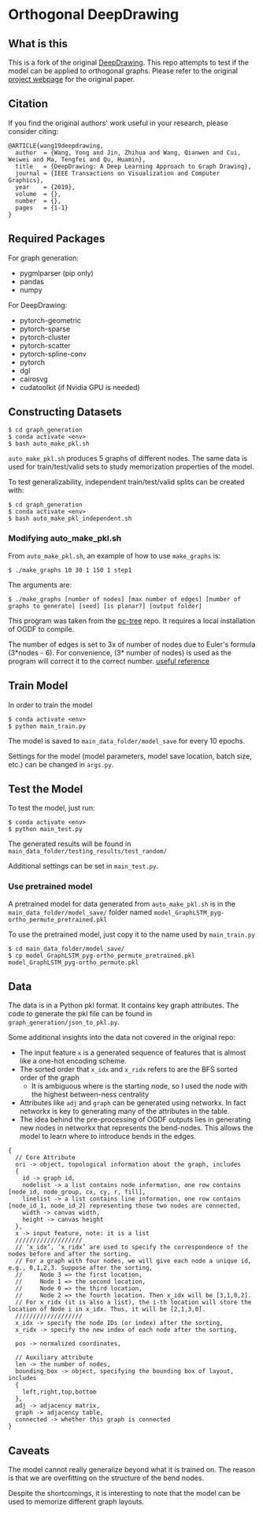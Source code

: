 # Orthogonal DeepDrawing

## What is this

This is a fork of the original [DeepDrawing](https://github.com/jiayouwyhit/deepdrawing). This repo attempts to test if the model can be applied to orthogonal graphs. Please refer to the original [project webpage](http://yong-wang.org/proj/deepDrawing.html) for the original paper.

## Citation
If you find the original authors' work useful in your research, please consider citing:
```
@ARTICLE{wang19deepdrawing, 
  author  = {Wang, Yong and Jin, Zhihua and Wang, Qianwen and Cui, Weiwei and Ma, Tengfei and Qu, Huamin},
  title   = {DeepDrawing: A Deep Learning Approach to Graph Drawing},
  journal = {IEEE Transactions on Visualization and Computer Graphics},
  year    = {2019}, 
  volume  = {}, 
  number  = {}, 
  pages   = {1-1}
}
```

## Required Packages

For graph generation:

- pygmlparser (pip only)
- pandas
- numpy

For DeepDrawing:

- pytorch-geometric 
- pytorch-sparse
- pytorch-cluster
- pytorch-scatter
- pytorch-spline-conv
- pytorch
- dgl
- cairosvg
- cudatoolkit (if Nvidia GPU is needed)

## Constructing Datasets

```
$ cd graph_generation
$ conda activate <env>
$ bash auto_make_pkl.sh
```

`auto_make_pkl.sh` produces 5 graphs of different nodes. The same data is used for
train/test/valid sets to study memorization properties of the model.

To test generalizability, independent train/test/valid splits can be created with:

```
$ cd graph_generation
$ conda activate <env>
$ bash auto_make_pkl_independent.sh
```

### Modifying auto_make_pkl.sh

From `auto_make_pkl.sh`, an example of how to use `make_graphs` is:

```
$ ./make_graphs 10 30 1 150 1 step1
```

The arguments are:

```
$ ./make_graphs [number of nodes] [max number of edges] [number of graphs to generate] [seed] [is planar?] [output folder]
```

This program was taken from the [pc-tree](https://github.com/N-Coder/pc-tree/) repo. It requires a local installation of OGDF to compile.

The number of edges is set to 3x of number of nodes due to Euler's formula (3\*nodes - 6). For convenience, (3\* number of nodes) is used as the program will correct it to the correct number. [useful reference](https://mathoverflow.net/questions/124116/maximum-number-of-edges-in-a-planar-graph)

## Train Model

In order to train the model

```
$ conda activate <env>
$ python main_train.py
```

The model is saved to `main_data_folder/model_save` for every 10 epochs.

Settings for the model (model parameters, model save location, batch size, etc.)
can be changed in `args.py`.

## Test the Model

To test the model, just run:

```
$ conda activate <env>
$ python main_test.py
```

The generated results will be found in `main_data_folder/testing_results/test_random/`

Additional settings can be set in `main_test.py`.

### Use pretrained model
A pretrained model for data generated from `auto_make_pkl.sh` is in the `main_data_folder/model_save/` folder named `model_GraphLSTM_pyg-ortho_permute_pretrained.pkl`

To use the pretrained model, just copy it to the name used by `main_train.py`

```
$ cd main_data_folder/model_save/
$ cp model_GraphLSTM_pyg-ortho_permute_pretrained.pkl model_GraphLSTM_pyg-ortho_permute.pkl
```

## Data
The data is in a Python pkl format. It contains key graph attributes. The code
to generate the pkl file can be found in `graph_generation/json_to_pkl.py`.

Some additional insights into the data not covered in the original repo:

- The input feature `x` is a generated sequence of features that is almost like a one-hot encoding scheme. 
- The sorted order that `x_idx` and `x_ridx` refers to are the BFS sorted order
  of the graph
    - It is ambiguous where is the starting node, so I used the node with the
      highest between-ness centrality
- Attributes like `adj` and `graph` can be generated using networkx. In fact
  networkx is key to generating many of the attributes in the table.
- The idea behind the pre-processing of OGDF outputs lies in generating new
  nodes in networkx that represents the bend-nodes. This allows the model to
  learn where to introduce bends in the edges.


```
{
  // Core Attribute
  ori -> object, topological information about the graph, includes
  {
    id -> graph id,
    nodelist -> a list contains node information, one row contains [node_id, node_group, cx, cy, r, fill],
    linelist -> a list contains line information, one row contains [node_id_1, node_id_2] representing those two nodes are connected,
    width -> canvas width,
    height -> canvas height
  },
  x -> input feature, note: it is a list
  /////////////////// 
  // ‘x_idx’, ‘x_ridx’ are used to specify the correspondence of the nodes before and after the sorting. 
  // For a graph with four nodes, we will give each node a unique id, e.g., 0,1,2,3. Suppose after the sorting, 
  //     Node 3 => the first location, 
  //     Node 1 => the second location,
  //     Node 0 => the third location,
  //     Node 2 => the fourth location. Then x_idx will be [3,1,0,2].
  // For x_ridx (it is also a list), the i-th location will store the location of Node i in x_idx. Thus, it will be [2,1,3,0]. 
  /////////////////// 
  x_idx -> specify the node IDs (or index) after the sorting,
  x_ridx -> specify the new index of each node after the sorting,
 
  pos -> normalized coordinates,

  // Auxiliary attribute
  len -> the number of nodes,
  bounding_box -> object, specifying the bounding box of layout, includes
  {
    left,right,top,bottom
  },
  adj -> adjacency matrix,
  graph -> adjacency table,
  connected -> whether this graph is connected
}
```

## Caveats

The model cannot really generalize beyond what it is trained on. The reason is that we are overfitting on the structure of the bend nodes. 

Despite the shortcomings, it is interesting to note that the model can be used to
memorize different graph layouts.
